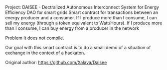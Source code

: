 Project: DAISEE - Dectralized Autonomous Interconnect System for Energy Efficiency
DAO for smart grids
Smart contract for transactions between an energy producer and a consumer. 
If I produce more than I consume, I can sell my energy (through a token equivalent to Watt/Hours). 
If I produce more than I consume, I can buy energy from a producer in the network

Problem It does not compile.

Our goal with this smart contract is to do a small demo of a situation of exchange in the context of a hackaton. 

Original author: https://github.com/Xalava/Daisee
